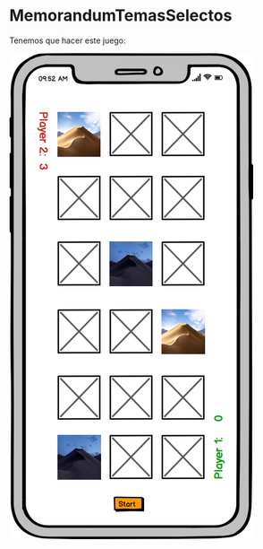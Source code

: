 # MemorandumTemasSelectos

Tenemos que hacer este juego:







![alt text](https://raw.githubusercontent.com/tonyvazgar/MemorandumTemasSelectos/master/Luis%20Antonio%2C%20Luis%20Alberto%2C%20Victor%2C%20carlos.png)
